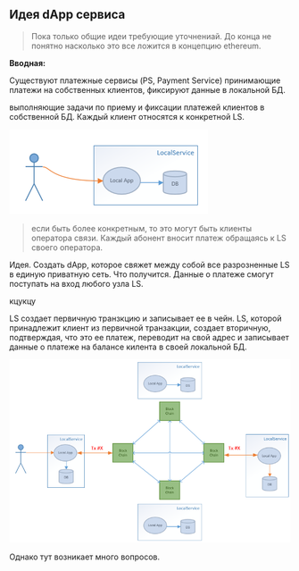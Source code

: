 ## Идея dApp сервиса

> Пока только общие идеи требующие уточнениай. До конца не понятно насколько это все
ложится в концепцию ethereum.

**Вводная:**

Существуют платежные сервисы (PS, Payment Service) принимающие платежи на собственных
клиентов, фиксируют данные в локальной БД.

 выполняющие задачи по приему и
фиксации платежей клиентов в собственной БД. Каждый клиент относятся к конкретной LS.

![ddd dddf fffff](img/local.png)  

> если быть более конкретным, то это могут быть клиенты оператора связи.
Каждый абонент вносит платеж обращаясь к LS своего оператора.

Идея.
Создать dApp, которое свяжет между собой все разрозненные LS в единую приватную сеть.
Что получится.
Данные о платеже смогут поступать на вход любого узла LS.

кцукцу

LS создает
первичную транзкцию и записывает ее в чейн.
LS, которой принадлежит клиент из первичной транзакции, создает вторичную, подтверждая,
что это ее платеж, переводит на свой адрес и записывает данные о платеже на балансе килента в своей локальной БД.


![ddd dddf fffff](img/global.png)

Однако тут возникает много вопросов.
